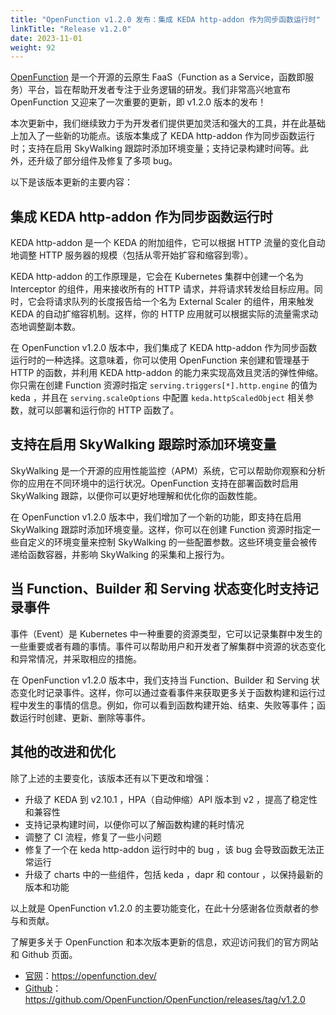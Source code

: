 ```yaml
---
title: "OpenFunction v1.2.0 发布：集成 KEDA http-addon 作为同步函数运行时"
linkTitle: "Release v1.2.0"
date: 2023-11-01
weight: 92
---
```


[OpenFunction](https://github.com/OpenFunction/OpenFunction) 是一个开源的云原生 FaaS（Function as a Service，函数即服务）平台，旨在帮助开发者专注于业务逻辑的研发。我们非常高兴地宣布 OpenFunction 又迎来了一次重要的更新，即 v1.2.0 版本的发布！

本次更新中，我们继续致力于为开发者们提供更加灵活和强大的工具，并在此基础上加入了一些新的功能点。该版本集成了 KEDA http-addon 作为同步函数运行时；支持在启用 SkyWalking 跟踪时添加环境变量；支持记录构建时间等。此外，还升级了部分组件及修复了多项 bug。

以下是该版本更新的主要内容：

## 集成 KEDA http-addon 作为同步函数运行时

KEDA http-addon 是一个 KEDA 的附加组件，它可以根据 HTTP 流量的变化自动地调整 HTTP 服务器的规模（包括从零开始扩容和缩容到零）。

KEDA http-addon 的工作原理是，它会在 Kubernetes 集群中创建一个名为 Interceptor 的组件，用来接收所有的 HTTP 请求，并将请求转发给目标应用。同时，它会将请求队列的长度报告给一个名为 External Scaler 的组件，用来触发 KEDA 的自动扩缩容机制。这样，你的 HTTP 应用就可以根据实际的流量需求动态地调整副本数。

在 OpenFunction v1.2.0 版本中，我们集成了 KEDA http-addon 作为同步函数运行时的一种选择。这意味着，你可以使用 OpenFunction 来创建和管理基于 HTTP 的函数，并利用 KEDA http-addon 的能力来实现高效且灵活的弹性伸缩。你只需在创建 Function 资源时指定 `serving.triggers[*].http.engine` 的值为 keda ，并且在 `serving.scaleOptions` 中配置 `keda.httpScaledObject` 相关参数，就可以部署和运行你的 HTTP 函数了。

## 支持在启用 SkyWalking 跟踪时添加环境变量

SkyWalking 是一个开源的应用性能监控（APM）系统，它可以帮助你观察和分析你的应用在不同环境中的运行状况。OpenFunction 支持在部署函数时启用 SkyWalking 跟踪，以便你可以更好地理解和优化你的函数性能。

在 OpenFunction v1.2.0 版本中，我们增加了一个新的功能，即支持在启用 SkyWalking 跟踪时添加环境变量。这样，你可以在创建 Function 资源时指定一些自定义的环境变量来控制 SkyWalking 的一些配置参数。这些环境变量会被传递给函数容器，并影响 SkyWalking 的采集和上报行为。

## 当 Function、Builder 和 Serving 状态变化时支持记录事件

事件（Event）是 Kubernetes 中一种重要的资源类型，它可以记录集群中发生的一些重要或者有趣的事情。事件可以帮助用户和开发者了解集群中资源的状态变化和异常情况，并采取相应的措施。

在 OpenFunction v1.2.0 版本中，我们支持当 Function、Builder 和 Serving 状态变化时记录事件。这样，你可以通过查看事件来获取更多关于函数构建和运行过程中发生的事情的信息。例如，你可以看到函数构建开始、结束、失败等事件；函数运行时创建、更新、删除等事件。

## 其他的改进和优化

除了上述的主要变化，该版本还有以下更改和增强：

- 升级了 KEDA 到 v2.10.1 ，HPA（自动伸缩）API 版本到 v2 ，提高了稳定性和兼容性
- 支持记录构建时间，以便你可以了解函数构建的耗时情况
- 调整了 CI 流程，修复了一些小问题
- 修复了一个在 keda http-addon 运行时中的 bug ，该 bug 会导致函数无法正常运行
- 升级了 charts 中的一些组件，包括 keda ，dapr 和 contour ，以保持最新的版本和功能

以上就是 OpenFunction v1.2.0 的主要功能变化，在此十分感谢各位贡献者的参与和贡献。

了解更多关于 OpenFunction 和本次版本更新的信息，欢迎访问我们的官方网站和 Github 页面。

- [官网](https://openfunction.dev/)：https://openfunction.dev/
- [Github](https://github.com/OpenFunction/OpenFunction/releases/tag/v1.2.0)：https://github.com/OpenFunction/OpenFunction/releases/tag/v1.2.0